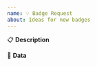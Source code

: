 ```yaml
---
name: 💡 Badge Request
about: Ideas for new badges
---
```


:clipboard: **Description**

<!--
A clear and concise description of the new badge.

- Which service is this badge for e.g: GitHub, Travis CI
- What sort of information should this badge show?
  Provide an example in plain text e.g: "version | v1.01" or as a static badge
  (static badge generator can be found at https://shields.io)
-->

:link: **Data**

<!--
Where can we get the data from?

- Is there a public API?
- Does the API requires an API key?
- Link to the API documentation.
-->

<!-- Love Shields? Please consider donating $10 to sustain our activities:
👉  https://opencollective.com/shields -->
